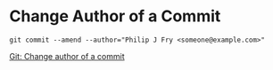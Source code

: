 # Change Author of a Commit

    git commit --amend --author="Philip J Fry <someone@example.com>"

[Git: Change author of a commit](https://makandracards.com/makandra/1717-git-change-author-of-a-commit)
